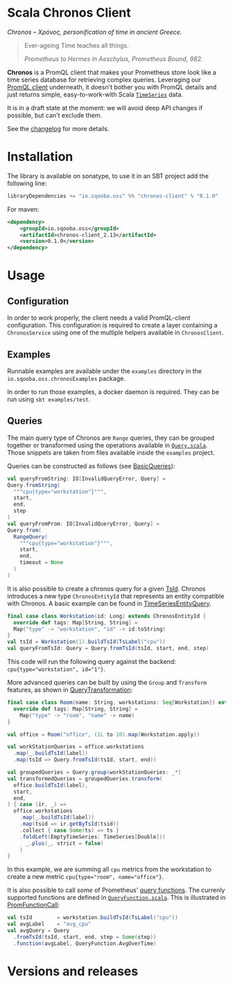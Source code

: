 # Scala Chronos Client

_Chronos – Χρόνος, personification of time in ancient Greece._

> Ever-ageing Time teaches all things.
>
> _Prometheus to Hermes in Aeschylus, Prometheus Bound, 982._

**Chronos** is a PromQL client that makes your Prometheus store look like a time series
database for retrieving complex queries. Leveraging our [PromQL client][2] underneath,
it doesn't bother you with PromQL details and just returns simple, easy-to-work-with
Scala [`TimeSeries`][2] data.

It is in a draft state at the moment: we will avoid deep API changes if possible, but
can't exclude them.

See the [changelog](CHANGELOG.md) for more details.

# Installation

The library is available on sonatype, to use it in an SBT project add the following line:

```scala
libraryDependencies += "io.sqooba.oss" %% "chronos-client" % "0.1.0"
```

For maven:

```xml
<dependency>
    <groupId>io.sqooba.oss</groupId>
    <artifactId>chronos-client_2.13</artifactId>
    <version>0.1.0</version>
</dependency>
```

# Usage

## Configuration

In order to work properly, the client needs a valid PromQL-client configuration.
This configuration is required to create a layer containing a `ChronosService` using one of the multiple helpers available in `ChronosClient`.

## Examples

Runnable examples are available under the `examples` directory in the `io.sqooba.oss.chronosExamples` package.

In order to run those examples, a docker daemon is required. They can be run using `sbt examples/test`.

## Queries

The main query type of Chronos are `Range` queries, they can be grouped together or transformed using the operations available in
[`Query.scala`](src/main/scala/io/sqooba/oss/chronos/Query.scala). Those snippets are taken from files available inside the `examples` project.

Queries can be constructed as follows (see [BasicQueries](examples/src/test/scala/io/sqooba/oss/chronosExamples/BasicQueries.scala)):

```scala
val queryFromString: IO[InvalidQueryError, Query] =
Query.fromString(
  """cpu{type="workstation"}""",
  start,
  end,
  step
)
val queryFromProm: IO[InvalidQueryError, Query] =
Query.from(
  RangeQuery(
    """cpu{type="workstation"}""",
    start,
    end,
    timeout = None
  )
)
```

It is also possible to create a chronos query for a given [TsId][2].
Chronos introduces a new type `ChronosEntityId` that represents an entity compatible with Chronos.
A basic example can be found in [TimeSeriesEntityQuery](examples/src/test/scala/io/sqooba/oss/chronosExamples/TimeseriesEntityQuery.scala).

```scala
final case class Workstation(id: Long) extends ChronosEntityId {
  override def tags: Map[String, String] =
  Map("type" -> "workstation", "id" -> id.toString)
}
val tsId = Workstation(1).buildTsId(TsLabel("cpu"))
val queryFromTsId: Query = Query.fromTsId(tsId, start, end, step)
```

This code will run the following query against the backend: `cpu{type="workstation", id="1"}`.

More advanced queries can be built by using the `Group` and `Transform` features,
as shown in [QueryTransformation](examples/src/test/scala/io/sqooba/oss/chronosExamples/QueryTransformation.scala):

```scala
final case class Room(name: String, workstations: Seq[Workstation]) extends ChronosEntityId {
  override def tags: Map[String, String] =
    Map("type" -> "room", "name" -> name)
}

val office = Room("office", (1L to 10).map(Workstation.apply))

val workStationQueries = office.workstations
  .map(_.buildTsId(label))
  .map(tsId => Query.fromTsId(tsId, start, end))

val groupedQueries = Query.group(workStationQueries: _*)
val transformedQueries = groupedQueries.transform(
  office.buildTsId(label),
  start,
  end,
) { case (ir, _) =>
  office.workstations
    .map(_.buildTsId(label))
    .map(tsid => ir.getByTsId(tsid))
    .collect { case Some(ts) => ts }
    .foldLeft(EmptyTimeSeries: TimeSeries[Double])(
      _.plus(_, strict = false)
    )
}
```

In this example, we are summing all `cpu` metrics from the workstation to create a new metric `cpu{type="room", name="office"}`.

It is also possible to call _some_ of Prometheus' [query functions](https://prometheus.io/docs/prometheus/latest/querying/functions/).
The currenly supported functions are defined in [`QueryFunction.scala`](src/main/scala/io/sqooba/oss/chronos/QueryFunction.scala).
This is illustrated in [PromFunctionCall](examples/src/test/scala/io/sqooba/oss/chronosExamples/PromFunctionCall.scala):

```scala
val tsId        = workstation.buildTsId(TsLabel("cpu"))
val avgLabel    = "avg_cpu"
val avgQuery = Query
  .fromTsId(tsId, start, end, step = Some(step))
  .function(avgLabel, QueryFunction.AvgOverTime)
```

# Versions and releases

[1]: https://github.com/Sqooba/scala-promql-client
[2]: https://github.com/Sqooba/scala-timeseries-lib
